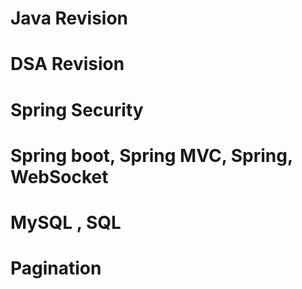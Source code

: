# Java Revision 
# DSA Revision
# Spring Security
# Spring boot, Spring MVC, Spring, WebSocket
# MySQL , SQL
# Pagination
 
